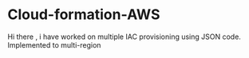 # Cloud-formation-AWS
Hi there , i have worked on multiple IAC provisioning using JSON code. Implemented to multi-region
